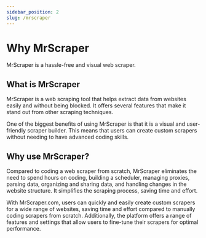 ```yaml
---
sidebar_position: 2
slug: /mrscraper
---
```


# Why MrScraper

MrScraper is a hassle-free and visual web scraper.

## What is MrScraper

MrScraper is a web scraping tool that helps extract data from websites easily and without being blocked. It offers several features that make it stand out from other scraping techniques.

One of the biggest benefits of using MrScraper is that it is a visual and user-friendly scraper builder. This means that users can create custom scrapers without needing to have advanced coding skills.

## Why use MrScraper?

Compared to coding a web scraper from scratch, MrScraper eliminates the need to spend hours on coding, building a scheduler, managing proxies, parsing data, organizing and sharing data, and handling changes in the website structure. It simplifies the scraping process, saving time and effort.

With MrScraper.com, users can quickly and easily create custom scrapers for a wide range of websites, saving time and effort compared to manually coding scrapers from scratch. Additionally, the platform offers a range of features and settings that allow users to fine-tune their scrapers for optimal performance.
